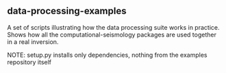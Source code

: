 
data-processing-examples
------------------------

A set of scripts illustrating how the data processing suite works in practice. Shows how all the computational-seismology packages are used together in a real inversion.


NOTE:  setup.py installs only dependencies, nothing from the examples repository itself 
